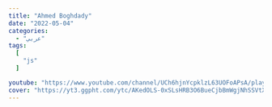 ```yaml
---
title: "Ahmed Boghdady"
date: "2022-05-04"
categories:
  - "عربي"
tags:
  [
    "js"
  ]

youtube: "https://www.youtube.com/channel/UCh6hjnYcpklzL63UOFoAPsA/playlists"
cover: "https://yt3.ggpht.com/ytc/AKedOLS-0xSLsHRB3O6BueCjbBmWgjNhSSVtXdX2-i9CXA=s88-c-k-c0x00ffffff-no-rj"
---
```

